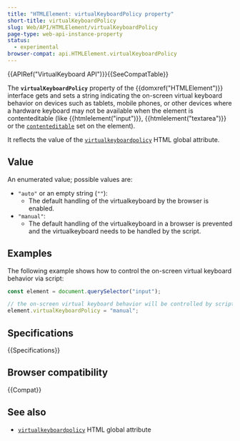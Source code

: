 ```yaml
---
title: "HTMLElement: virtualKeyboardPolicy property"
short-title: virtualKeyboardPolicy
slug: Web/API/HTMLElement/virtualKeyboardPolicy
page-type: web-api-instance-property
status:
  - experimental
browser-compat: api.HTMLElement.virtualKeyboardPolicy
---
```


{{APIRef("VirtualKeyboard API")}}{{SeeCompatTable}}

The **`virtualKeyboardPolicy`** property of the {{domxref("HTMLElement")}} interface gets and sets a string indicating the on-screen virtual keyboard behavior on devices such as tablets, mobile phones, or other devices where a hardware keyboard may not be available when the element is contenteditable (like {{htmlelement("input")}}, {{htmlelement("textarea")}} or the [`contenteditable`](/en-US/docs/Web/HTML/Global_attributes/contenteditable) set on the element).

It reflects the value of the [`virtualkeyboardpolicy`](/en-US/docs/Web/HTML/Global_attributes/virtualkeyboardpolicy) HTML global attribute.

## Value

An enumerated value; possible values are:

- `"auto"` or an empty string (`""`):
  - The default handling of the virtualkeyboard by the browser is enabled.
- `"manual"`:
  - The default handling of the virtualkeyboard in a browser is prevented and the virtualkeyboard needs to be handled by the script.

## Examples

The following example shows how to control the on-screen virtual keyboard behavior via script:

```js
const element = document.querySelector("input");

// the on-screen virtual keyboard behavior will be controlled by script manually
element.virtualKeyboardPolicy = "manual";
```

## Specifications

{{Specifications}}

## Browser compatibility

{{Compat}}

## See also

- [`virtualkeyboardpolicy`](/en-US/docs/Web/HTML/Global_attributes#virtualkeyboardpolicy) HTML global attribute

